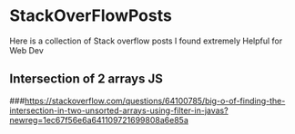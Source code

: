 # StackOverFlowPosts
Here is a collection of Stack overflow posts I found extremely Helpful for Web Dev

## Intersection of 2 arrays JS
###https://stackoverflow.com/questions/64100785/big-o-of-finding-the-intersection-in-two-unsorted-arrays-using-filter-in-javas?newreg=1ec67f56e6a641109721699808a6e85a
